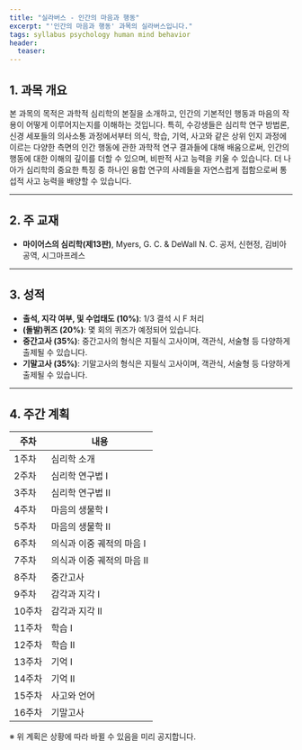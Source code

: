 ```yaml
---
title: "실라버스 - 인간의 마음과 행동"
excerpt: "'인간의 마음과 행동' 과목의 실라버스입니다."
tags: syllabus psychology human mind behavior
header:
  teaser: 
---
```


## 1. 과목 개요
본 과목의 목적은 과학적 심리학의 본질을 소개하고, 인간의 기본적인 행동과 마음의 작용이 어떻게 이루어지는지를 이해하는 것입니다. 특히, 수강생들은 심리학 연구 방법론, 신경 세포들의 의사소통 과정에서부터 의식, 학습, 기억, 사고와 같은 상위 인지 과정에 이르는 다양한 측면의 인간 행동에 관한 과학적 연구 결과들에 대해 배움으로써, 인간의 행동에 대한 이해의 깊이를 더할 수 있으며, 비판적 사고 능력을 키울 수 있습니다. 더 나아가 심리학의 중요한 특징 중 하나인 융합 연구의 사례들을 자연스럽게 접함으로써 통섭적 사고 능력을 배양할 수 있습니다.

---

## 2. 주 교재
- **마이어스의 심리학(제13판)**, Myers, G. C. & DeWall N. C. 공저, 신현정, 김비아 공역, 시그마프레스

---

## 3. 성적
- **출석, 지각 여부, 및 수업태도 (10%)**: 1/3 결석 시 F 처리
- **(돌발)퀴즈 (20%)**: 몇 회의 퀴즈가 예정되어 있습니다.
- **중간고사 (35%)**: 중간고사의 형식은 지필식 고사이며, 객관식, 서술형 등 다양하게 출제될 수 있습니다.
- **기말고사 (35%)**: 기말고사의 형식은 지필식 고사이며, 객관식, 서술형 등 다양하게 출제될 수 있습니다.

---

## 4. 주간 계획

| 주차 | 내용 |
|------|------|
| 1주차 | 심리학 소개 |
| 2주차 | 심리학 연구법 I |
| 3주차 | 심리학 연구법 II |
| 4주차 | 마음의 생물학 I |
| 5주차 | 마음의 생물학 II |
| 6주차 | 의식과 이중 궤적의 마음 I |
| 7주차 | 의식과 이중 궤적의 마음 II |
| 8주차 | 중간고사 |
| 9주차 | 감각과 지각 I |
| 10주차 | 감각과 지각 II |
| 11주차 | 학습 I |
| 12주차 | 학습 II |
| 13주차 | 기억 I |
| 14주차 | 기억 II |
| 15주차 | 사고와 언어 |
| 16주차 | 기말고사 |

※ 위 계획은 상황에 따라 바뀔 수 있음을 미리 공지합니다.